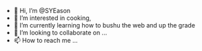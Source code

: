 - 👋 Hi, I’m @SYEason
- 👀 I’m interested in cooking,
- 🌱 I’m currently learning how to bushu the web and up the grade
- 💞️ I’m looking to collaborate on ...
- 📫 How to reach me ...

<!---
SYEason/SYEason is a ✨ special ✨ repository because its `README.md` (this file) appears on your GitHub profile.
You can click the Preview link to take a look at your changes.
--->
